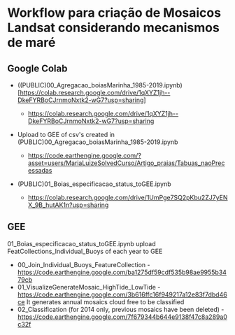 # Workflow para criação de Mosaicos Landsat considerando mecanismos de maré


## Google Colab
* ((PUBLIC)00_Agregacao_boiasMarinha_1985-2019.ipynb)[https://colab.research.google.com/drive/1qXYZ1jh--DkeFYRBoCJrnmoNxtk2-wG7?usp=sharing]
	- https://colab.research.google.com/drive/1qXYZ1jh--DkeFYRBoCJrnmoNxtk2-wG7?usp=sharing

* Upload to GEE of csv's created in (PUBLIC)00_Agregacao_boiasMarinha_1985-2019.ipynb
	- https://code.earthengine.google.com/?asset=users/MariaLuizeSolvedCurso/Artigo_praias/Tabuas_naoPrecessadas

* (PUBLIC)01_Boias_especificacao_status_toGEE.ipynb 
	- https://colab.research.google.com/drive/1UmPge7SQ2pKbu2ZJ7yENX_9B_hutAK1n?usp=sharing

## GEE
01_Boias_especificacao_status_toGEE.ipynb upload FeatCollections_Individual_Buoys of each year to GEE
* 00_Join_Individual_Buoys_FeatureCollection
	-https://code.earthengine.google.com/ba1275df59cdf535b98ae9955b3479cb
* 01_VisualizeGenerateMosaic_HighTide_LowTide
	-https://code.earthengine.google.com/3b616ffc16f949217a12e83f7dbd46ce
	It generates annual mosaics cloud free to be classified
* 02_Classification (for 2014 only, previous mosaics have been deleted)
	-https://code.earthengine.google.com/7f679344b644e9138f47c8a289a0c32f
